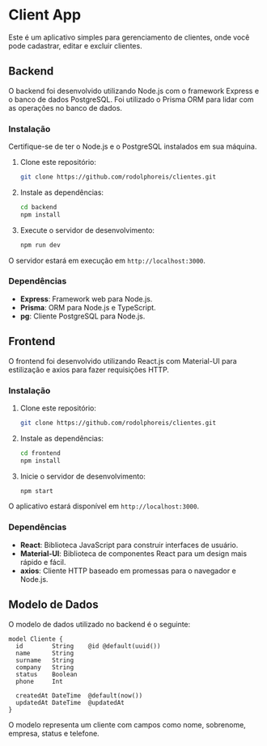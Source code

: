 # Client  App

Este é um aplicativo simples para gerenciamento de clientes, onde você pode cadastrar, editar e excluir clientes.

## Backend

O backend foi desenvolvido utilizando Node.js com o framework Express e o banco de dados PostgreSQL. Foi utilizado o Prisma ORM para lidar com as operações no banco de dados.

### Instalação

Certifique-se de ter o Node.js e o PostgreSQL instalados em sua máquina.

1. Clone este repositório:

   ```bash
   git clone https://github.com/rodolphoreis/clientes.git
   ```

2. Instale as dependências:

   ```bash
   cd backend
   npm install
   ```

3. Execute o servidor de desenvolvimento:

   ```bash
   npm run dev
   ```

O servidor estará em execução em `http://localhost:3000`.

### Dependências

- **Express**: Framework web para Node.js.
- **Prisma**: ORM para Node.js e TypeScript.
- **pg**: Cliente PostgreSQL para Node.js.

## Frontend

O frontend foi desenvolvido utilizando React.js com Material-UI para estilização e axios para fazer requisições HTTP.

### Instalação

1. Clone este repositório:

   ```bash
   git clone https://github.com/rodolphoreis/clientes.git
   ```

2. Instale as dependências:

   ```bash
   cd frontend
   npm install
   ```

3. Inicie o servidor de desenvolvimento:

   ```bash
   npm start
   ```

O aplicativo estará disponível em `http://localhost:3000`.

### Dependências

- **React**: Biblioteca JavaScript para construir interfaces de usuário.
- **Material-UI**: Biblioteca de componentes React para um design mais rápido e fácil.
- **axios**: Cliente HTTP baseado em promessas para o navegador e Node.js.

## Modelo de Dados

O modelo de dados utilizado no backend é o seguinte:

```prisma
model Cliente {
  id        String    @id @default(uuid())
  name      String
  surname   String
  company   String
  status    Boolean
  phone     Int

  createdAt DateTime  @default(now())
  updatedAt DateTime  @updatedAt
}
```

O modelo representa um cliente com campos como nome, sobrenome, empresa, status e telefone.
